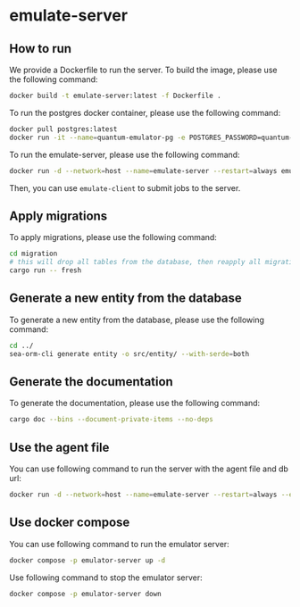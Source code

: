 # emulate-server

## How to run

We provide a Dockerfile to run the server. To build the image, please use the following command:

```bash
docker build -t emulate-server:latest -f Dockerfile .
```

To run the postgres docker container, please use the following command:

```bash
docker pull postgres:latest
docker run -it --name=quantum-emulator-pg -e POSTGRES_PASSWORD=quantum-emulator -e POSTGRES_USER=quantum-emulator -e POSTGRES_DB=quantum-emulator -p 5433:5432 --restart always -v pg-data:/var/lib/postgresql/data postgres:latest
```

To run the emulate-server, please use the following command:

```bash
docker run -d --network=host --name=emulate-server --restart=always emulate-server:latest
```

Then, you can use `emulate-client` to submit jobs to the server.

## Apply migrations

To apply migrations, please use the following command:

```bash
cd migration
# this will drop all tables from the database, then reapply all migrations
cargo run -- fresh
```

## Generate a new entity from the database

To generate a new entity from the database, please use the following command:

```bash
cd ../
sea-orm-cli generate entity -o src/entity/ --with-serde=both
```

## Generate the documentation

To generate the documentation, please use the following command:

```bash
cargo doc --bins --document-private-items --no-deps
```

## Use the agent file

You can use following command to run the server with the agent file and db url:

```bash
docker run -d --network=host --name=emulate-server --restart=always --env AGENT_FILE=/agent.json --env DATABASE_URL=postgres://quantum-emulator:quantum-emulator@postgres:5432/quantum-emulator  -v /path/to/agent/file:/agent.json emulate-server:latest
```

## Use docker compose

You can use following command to run the emulator server:
```bash
docker compose -p emulator-server up -d
```

Use following command to stop the emulator server:
```bash
docker compose -p emulator-server down
```